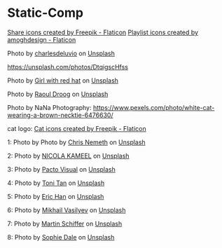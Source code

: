 # Static-Comp
<a href="https://www.flaticon.com/free-icons/share" title="share icons">Share icons created by Freepik - Flaticon</a>
<a href="https://www.flaticon.com/free-icons/playlist" title="playlist icons">Playlist icons created by amoghdesign - Flaticon</a>

Photo by <a href="https://unsplash.com/@charlesdeluvio?utm_source=unsplash&utm_medium=referral&utm_content=creditCopyText">charlesdeluvio</a> on <a href="https://unsplash.com/photos/K4mSJ7kc0As?utm_source=unsplash&utm_medium=referral&utm_content=creditCopyText">Unsplash</a>
  
  https://unsplash.com/photos/DtqigscHfss

  Photo by <a href="https://unsplash.com/@girlwithredhat?utm_source=unsplash&utm_medium=referral&utm_content=creditCopyText">Girl with red hat</a> on <a href="https://unsplash.com/photos/n95ufD2zxaI?utm_source=unsplash&utm_medium=referral&utm_content=creditCopyText">Unsplash</a>
  
  Photo by <a href="https://unsplash.com/@raouldroog?utm_source=unsplash&utm_medium=referral&utm_content=creditCopyText">Raoul Droog</a> on <a href="https://unsplash.com/photos/yMSecCHsIBc?utm_source=unsplash&utm_medium=referral&utm_content=creditCopyText">Unsplash</a>
  

  Photo by NaNa Photography: https://www.pexels.com/photo/white-cat-wearing-a-brown-necktie-6476630/

  cat logo: <a href="https://www.flaticon.com/free-icons/cat" title="cat icons">Cat icons created by Freepik - Flaticon</a>

  1: Photo by Photo by <a href="https://unsplash.com/@cthemaker?utm_source=unsplash&utm_medium=referral&utm_content=creditCopyText">Chris Nemeth</a> on <a href="https://unsplash.com/photos/nf96YtBiGsM?utm_source=unsplash&utm_medium=referral&utm_content=creditCopyText">Unsplash</a>
  
  
  2: Photo by <a href="https://unsplash.com/@nicolakameel?utm_source=unsplash&utm_medium=referral&utm_content=creditCopyText">NICOLA KAMEEL</a> on <a href="https://unsplash.com/photos/11MKwELwXcU?utm_source=unsplash&utm_medium=referral&utm_content=creditCopyText">Unsplash</a>
  
  3: Photo by <a href="https://unsplash.com/fr/@pactovisual?utm_source=unsplash&utm_medium=referral&utm_content=creditCopyText">Pacto Visual</a> on <a href="https://unsplash.com/photos/cWOzOnSoh6Q?utm_source=unsplash&utm_medium=referral&utm_content=creditCopyText">Unsplash</a>
  
  4: Photo by <a href="https://unsplash.com/@tonitan?utm_source=unsplash&utm_medium=referral&utm_content=creditCopyText">Toni Tan</a> on <a href="https://unsplash.com/photos/mkP0mmP3rug?utm_source=unsplash&utm_medium=referral&utm_content=creditCopyText">Unsplash</a>
  
  
  5: Photo by <a href="https://unsplash.com/@madeyes?utm_source=unsplash&utm_medium=referral&utm_content=creditCopyText">Eric Han</a> on <a href="https://unsplash.com/images/animals/cat?utm_source=unsplash&utm_medium=referral&utm_content=creditCopyText">Unsplash</a>
  
  6: Photo by <a href="https://unsplash.com/@miklevasilyev?utm_source=unsplash&utm_medium=referral&utm_content=creditCopyText">Mikhail Vasilyev</a> on <a href="https://unsplash.com/photos/IFxjDdqK_0U?utm_source=unsplash&utm_medium=referral&utm_content=creditCopyText">Unsplash</a>
  
  7: Photo by <a href="https://unsplash.com/@schiffer_foto?utm_source=unsplash&utm_medium=referral&utm_content=creditCopyText">Martin Schiffer</a> on <a href="https://unsplash.com/photos/ZEd44nDPTfA?utm_source=unsplash&utm_medium=referral&utm_content=creditCopyText">Unsplash</a>
  
  8: Photo by <a href="https://unsplash.com/@allthestars?utm_source=unsplash&utm_medium=referral&utm_content=creditCopyText">Sophie Dale</a> on <a href="https://unsplash.com/photos/ovuTeeIm_0M?utm_source=unsplash&utm_medium=referral&utm_content=creditCopyText">Unsplash</a>
  